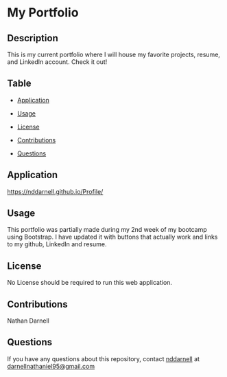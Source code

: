 # My Portfolio

## Description

This is my current portfolio where I will house my favorite projects, resume, and LinkedIn account. Check it out!

## Table

* [Application](#application)

* [Usage](#usage)

* [License](#license)

* [Contributions](#contributions)

* [Questions](#questions)

## Application

https://nddarnell.github.io/Profile/

## Usage

This portfolio was partially made during my 2nd week of my bootcamp using Bootstrap. I have updated it with buttons that actually work and links to my github, LinkedIn and resume.

## License

No License should be required to run this web application.

## Contributions

Nathan Darnell

## Questions

If you have any questions about this repository, contact [nddarnell](https://github.com/nddarnell) at darnellnathaniel95@gmail.com



